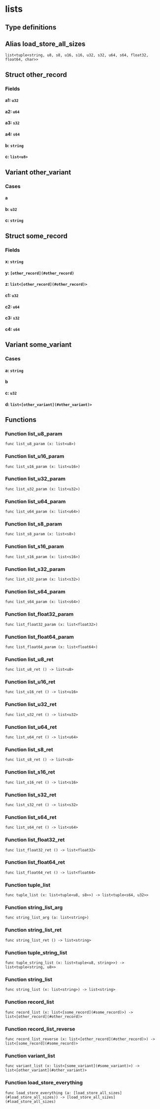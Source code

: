 # lists



## Type definitions

## Alias load_store_all_sizes

`list<tuple<string, u8, s8, u16, s16, u32, s32, u64, s64, float32, float64, char>>`


## Struct other_record



### Fields

#### a1: `u32`

#### a2: `u64`

#### a3: `s32`

#### a4: `s64`

#### b: `string`

#### c: `list<u8>`


## Variant other_variant



### Cases

#### a

#### b: `u32`

#### c: `string`


## Struct some_record



### Fields

#### x: `string`

#### y: `[other_record](#other_record)`

#### z: `list<[other_record](#other_record)>`

#### c1: `u32`

#### c2: `u64`

#### c3: `s32`

#### c4: `s64`


## Variant some_variant



### Cases

#### a: `string`

#### b

#### c: `u32`

#### d: `list<[other_variant](#other_variant)>`



## Functions

### Function list_u8_param

`func list_u8_param (x: list<u8>)`


### Function list_u16_param

`func list_u16_param (x: list<u16>)`


### Function list_u32_param

`func list_u32_param (x: list<u32>)`


### Function list_u64_param

`func list_u64_param (x: list<u64>)`


### Function list_s8_param

`func list_s8_param (x: list<s8>)`


### Function list_s16_param

`func list_s16_param (x: list<s16>)`


### Function list_s32_param

`func list_s32_param (x: list<s32>)`


### Function list_s64_param

`func list_s64_param (x: list<s64>)`


### Function list_float32_param

`func list_float32_param (x: list<float32>)`


### Function list_float64_param

`func list_float64_param (x: list<float64>)`


### Function list_u8_ret

`func list_u8_ret () -> list<u8>`


### Function list_u16_ret

`func list_u16_ret () -> list<u16>`


### Function list_u32_ret

`func list_u32_ret () -> list<u32>`


### Function list_u64_ret

`func list_u64_ret () -> list<u64>`


### Function list_s8_ret

`func list_s8_ret () -> list<s8>`


### Function list_s16_ret

`func list_s16_ret () -> list<s16>`


### Function list_s32_ret

`func list_s32_ret () -> list<s32>`


### Function list_s64_ret

`func list_s64_ret () -> list<s64>`


### Function list_float32_ret

`func list_float32_ret () -> list<float32>`


### Function list_float64_ret

`func list_float64_ret () -> list<float64>`


### Function tuple_list

`func tuple_list (x: list<tuple<u8, s8>>) -> list<tuple<s64, u32>>`


### Function string_list_arg

`func string_list_arg (a: list<string>)`


### Function string_list_ret

`func string_list_ret () -> list<string>`


### Function tuple_string_list

`func tuple_string_list (x: list<tuple<u8, string>>) -> list<tuple<string, u8>>`


### Function string_list

`func string_list (x: list<string>) -> list<string>`


### Function record_list

`func record_list (x: list<[some_record](#some_record)>) -> list<[other_record](#other_record)>`


### Function record_list_reverse

`func record_list_reverse (x: list<[other_record](#other_record)>) -> list<[some_record](#some_record)>`


### Function variant_list

`func variant_list (x: list<[some_variant](#some_variant)>) -> list<[other_variant](#other_variant)>`


### Function load_store_everything

`func load_store_everything (a: [load_store_all_sizes](#load_store_all_sizes)) -> [load_store_all_sizes](#load_store_all_sizes)`

